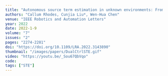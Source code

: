 ```yaml
---
title: "Autonomous source term estimation in unknown environments: From a dual control concept to UAV deployment"
authors: "Callum Rhodes, Cunjia Liu*, Wen-Hua Chen"
venue: "IEEE Robotics and Automation Letters"
year: 2022
date: 2022-1-9
volume: "7"
issues: "2"
pages: "2274-2281"
doi: "https://doi.org/10.1109/LRA.2022.3143890"
thumbnail: "/images/papers/DualCtrlSTE.gif"
video: "https://youtu.be/_Sou67QbVqo"
code: 
tags: ["STE"]
---
```


